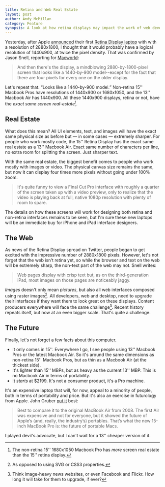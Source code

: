 ```yaml
---
title: Retina and Web Real Estate
layout: post
author: Andy McMillan
category: Feature
synopsis: A look at how retina displays may impact the work of web developers.
---
```


Yesterday, after Apple [announced][keynote] their first [Retina Display laptop][laptop] with with a resolution of 2880x1800, I thought that it would probably have a logical resolution of 1440x900, at twice the pixel density. That was confirmed by Jason Snell, reporting for [Macworld][macworld]:

> And then there's the display, a mindblowing 2880-by-1800-pixel screen that looks like a 1440-by-900 model--except for the fact that there are four pixels for every one on the older display.

Let's repeat that. <q>Looks like a 1440-by-900 model.</q> Non-retina 15'' Macbook Pros have resolutions of 1440x900 or 1680x1050, and the 13'' Macbook Air has 1440x900. All these 1440x900 displays, retina or not, have the *exact same screen real-estate*[^fn-higher]. 

## Real Estate

What does this mean? All UI elements, text, and images will have the exact same physical size as before but — in some cases — extremely sharper. For people who work mostly code, the 15'' Retina Display has the exact same real estate as a 13'' Macbook Air. Exact same number of characters per line, no extra room for splitting the screen. Just sharper text.

With the same real estate, the biggest benefit comes to people who work mostly with images or video. The physical canvas size remains the same, but now it can display four times more pixels without going under 100% zoom:

> It's quite funny to view a Final Cut Pro interface with roughly a quarter of the screen taken up with a video preview, only to realize that the video is playing back at full, native 1080p resolution with plenty of room to spare.

The details on how these screens will work for designing both retina and non-retina interfaces remains to be seen, but I'm sure these new laptops will be an immediate buy for iPhone and iPad interface designers.

## The Web

As news of the Retina Display spread on Twitter, people began to get excited with the impressive number of 2880x1800 pixels. However, let's not forget that the web isn't retina yet, so while the browser and text on the web will be extremely sharp, the non-text part of the web may not. Snell writes:

> Web pages display with crisp text but, as on the third-generation iPad, most images on those pages are noticeably jaggy.

*Images* doesn't only mean *pictures*, but also all web interfaces composed using raster images[^fn-images]. All developers, web and desktop, need to upgrade their interfaces if they want them to look great on these displays. Content producers everywhere will face the same challenge[^fn-challenge]. Recent history repeats itself, but now at an even bigger scale. That's quite a challenge.

## The Future

Finally, let's not forget a few facts about this computer.

* It only comes in 15''. Everywhere I go, I see people using 13'' Macbook Pros or the latest Macbook Air. So it's around the same dimensions as non-retina 15'' Macbook Pros, but as thin as a Macbook Air (at the thickest side).
* It's lighter than 15'' MBPs, but as heavy as the current 13'' MBP. This is no Macbook Air in terms of portability.
* It *starts* at $2199. It's not a consumer product, it's a Pro machine.

It's an expensive laptop that will, for now, appeal to a minority of people, both in terms of portability and price. But it's also an exercise in futurology from Apple. John Gruber [put it][gruber] best:

> Best to compare it to the original MacBook Air from 2008. The first Air was expensive and not for everyone, but it showed the future of Apple’s (and, really, the industry’s) portables. That’s what the new 15-inch MacBook Pro is: the future of portable Macs.

I played devil's advocate, but I can't wait for a 13'' cheaper version of it.

[^fn-higher]: The non-retina 15'' 1680x1050 Macbook Pro has *more* screen real estate than the 15'' retina display.

[^fn-images]: As opposed to using SVG or CSS3 properties.

[^fn-challenge]: Think image-heavy news websites, or even Facebook and Flickr. How long it will take for them to upgrade, if ever?

[keynote]: http://www.apple.com/apple-events/june-2012/
[laptop]: http://www.apple.com/macbook-pro/
[macworld]: http://www.macworld.com/article/1167229/hands_on_with_the_retina_macbook_pro.html
[gruber]: http://daringfireball.net/2012/06/three_takeaways_wwdc